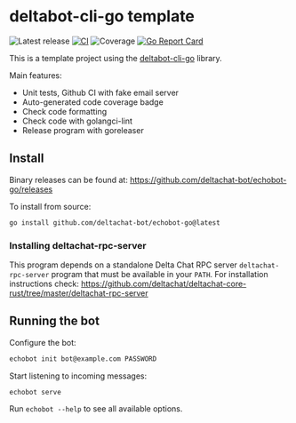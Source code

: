 #  deltabot-cli-go template

![Latest release](https://img.shields.io/github/v/tag/deltachat-bot/echobot-go?label=release)
[![CI](https://github.com/deltachat-bot/echobot-go/actions/workflows/ci.yml/badge.svg)](https://github.com/deltachat-bot/echobot-go/actions/workflows/ci.yml)
![Coverage](https://img.shields.io/badge/Coverage-20.0%25-red)
[![Go Report Card](https://goreportcard.com/badge/github.com/deltachat-bot/echobot-go)](https://goreportcard.com/report/github.com/deltachat-bot/echobot-go)

This is a template project using the [deltabot-cli-go](https://github.com/deltachat-bot/deltabot-cli-go) library.

Main features:

* Unit tests, Github CI with fake email server
* Auto-generated code coverage badge
* Check code formatting
* Check code with golangci-lint
* Release program with goreleaser

## Install

Binary releases can be found at: https://github.com/deltachat-bot/echobot-go/releases

To install from source:

```sh
go install github.com/deltachat-bot/echobot-go@latest
```

### Installing deltachat-rpc-server

This program depends on a standalone Delta Chat RPC server `deltachat-rpc-server` program that must be
available in your `PATH`. For installation instructions check:
https://github.com/deltachat/deltachat-core-rust/tree/master/deltachat-rpc-server

## Running the bot

Configure the bot:

```sh
echobot init bot@example.com PASSWORD
```

Start listening to incoming messages:

```sh
echobot serve
```

Run `echobot --help` to see all available options.
